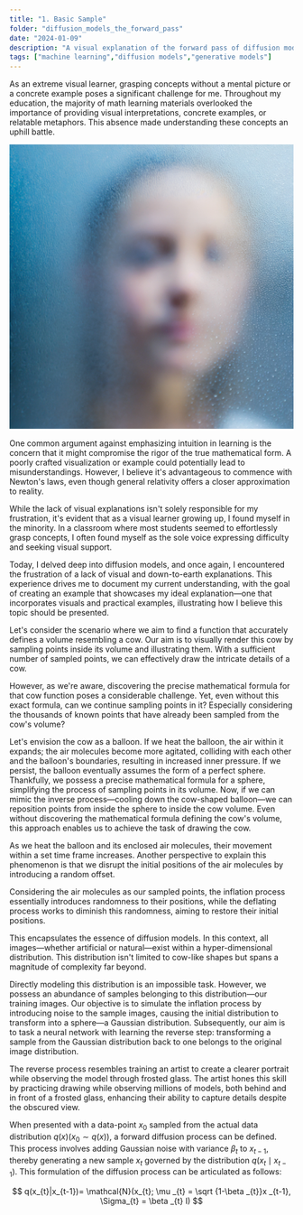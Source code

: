 ```yaml
---
title: "1. Basic Sample"
folder: "diffusion_models_the_forward_pass"
date: "2024-01-09"
description: "A visual explanation of the forward pass of diffusion models."
tags: ["machine learning","diffusion models","generative models"]
---
```


As an extreme visual learner, grasping concepts without a mental picture or a concrete example poses a significant challenge for me. Throughout my education, the majority of math learning materials overlooked the importance of providing visual interpretations, concrete examples, or relatable metaphors. This absence made understanding these concepts an uphill battle.

![test](test.jpg)

One common argument against emphasizing intuition in learning is the concern that it might compromise the rigor of the true mathematical form. A poorly crafted visualization or example could potentially lead to misunderstandings. However, I believe it's advantageous to commence with Newton's laws, even though general relativity offers a closer approximation to reality.

While the lack of visual explanations isn't solely responsible for my frustration, it's evident that as a visual learner growing up, I found myself in the minority. In a classroom where most students seemed to effortlessly grasp concepts, I often found myself as the sole voice expressing difficulty and seeking visual support.

Today, I delved deep into diffusion models, and once again, I encountered the frustration of a lack of visual and down-to-earth explanations. This experience drives me to document my current understanding, with the goal of creating an example that showcases my ideal explanation—one that incorporates visuals and practical examples, illustrating how I believe this topic should be presented.

Let's consider the scenario where we aim to find a function that accurately defines a volume resembling a cow. Our aim is to visually render this cow by sampling points inside its volume and illustrating them. With a sufficient number of sampled points, we can effectively draw the intricate details of a cow.

However, as we're aware, discovering the precise mathematical formula for that cow function poses a considerable challenge. Yet, even without this exact formula, can we continue sampling points in it? Especially considering the thousands of known points that have already been sampled from the cow's volume?

Let's envision the cow as a balloon. If we heat the balloon, the air within it expands; the air molecules become more agitated, colliding with each other and the balloon's boundaries, resulting in increased inner pressure. If we persist, the balloon eventually assumes the form of a perfect sphere. Thankfully, we possess a precise mathematical formula for a sphere, simplifying the process of sampling points in its volume. Now, if we can mimic the inverse process—cooling down the cow-shaped balloon—we can reposition points from inside the sphere to inside the cow volume. Even without discovering the mathematical formula defining the cow's volume, this approach enables us to achieve the task of drawing the cow.

As we heat the balloon and its enclosed air molecules, their movement within a set time frame increases. Another perspective to explain this phenomenon is that we disrupt the initial positions of the air molecules by introducing a random offset.

Considering the air molecules as our sampled points, the inflation process essentially introduces randomness to their positions, while the deflating process works to diminish this randomness, aiming to restore their initial positions.

This encapsulates the essence of diffusion models. In this context, all images—whether artificial or natural—exist within a hyper-dimensional distribution. This distribution isn't limited to cow-like shapes but spans a magnitude of complexity far beyond.

Directly modeling this distribution is an impossible task. However, we possess an abundance of samples belonging to this distribution—our training images. Our objective is to simulate the inflation process by introducing noise to the sample images, causing the initial distribution to transform into a sphere—a Gaussian distribution. Subsequently, our aim is to task a neural network with learning the reverse step: transforming a sample from the Gaussian distribution back to one belongs to the original image distribution.

The reverse process resembles training an artist to create a clearer portrait while observing the model through frosted glass. The artist hones this skill by practicing drawing while observing millions of models, both behind and in front of a frosted glass, enhancing their ability to capture details despite the obscured view.

When presented with a data-point $x_0$ sampled from the actual data distribution $q(x) (x_0 \sim q(x))$, a forward diffusion process can be defined. This process involves adding Gaussian noise with variance $\beta_{t}$ to $x_{t-1}$, thereby generating a new sample $x_{t}$ governed by the distribution $q(x_{t} \mid x _{t-1} )$. This formulation of the diffusion process can be articulated as follows:

$$
  q(x_{t}|x_{t-1})= \mathcal{N}(x_{t}; \mu _{t} = \sqrt {1-\beta _{t}}x _{t-1}, \Sigma_{t} = \beta _{t} I)
$$



